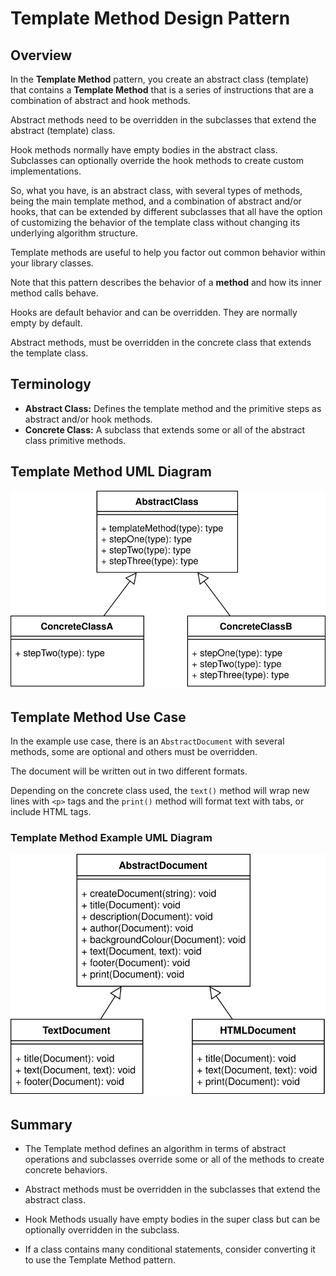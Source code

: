 # Template Method Design Pattern

## Overview

In the **Template Method** pattern, you create an abstract class (template) that contains a **Template Method** that is a series of instructions that are a combination of abstract and hook methods.

Abstract methods need to be overridden in the subclasses that extend the abstract (template) class.

Hook methods normally have empty bodies in the abstract class. Subclasses can optionally override the hook methods to create custom implementations.

So, what you have, is an abstract class, with several types of methods, being the main template method, and a combination of abstract and/or hooks, that can be extended by different subclasses that all have the option of customizing the behavior of the template class without changing its underlying algorithm structure.

Template methods are useful to help you factor out common behavior within your library classes.

Note that this pattern describes the behavior of a **method** and how its inner method calls behave.

Hooks are default behavior and can be overridden. They are normally empty by default.

Abstract methods, must be overridden in the concrete class that extends the template class.

## Terminology

- **Abstract Class:** Defines the template method and the primitive steps as abstract and/or hook methods.
- **Concrete Class:** A subclass that extends some or all of the abstract class primitive methods.

## Template Method UML Diagram

![template concept](diagrams/template_concept.svg)

## Template Method Use Case

In the example use case, there is an `AbstractDocument` with several methods, some are optional and others must be overridden.

The document will be written out in two different formats.

Depending on the concrete class used, the `text()` method will wrap new lines with `<p>` tags and the `print()` method will format text with tabs, or include HTML tags.

### Template Method Example UML Diagram

![template example](diagrams/template_example.svg)

## Summary

- The Template method defines an algorithm in terms of abstract operations and subclasses override some or all of the methods to create concrete behaviors.

- Abstract methods must be overridden in the subclasses that extend the abstract class.

- Hook Methods usually have empty bodies in the super class but can be optionally overridden in the subclass.

- If a class contains many conditional statements, consider converting it to use the Template Method pattern.
